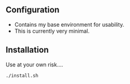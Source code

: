 ## Configuration
- Contains my base environment for usability.
- This is currently very minimal.

## Installation
Use at your own risk....
```
./install.sh
```
